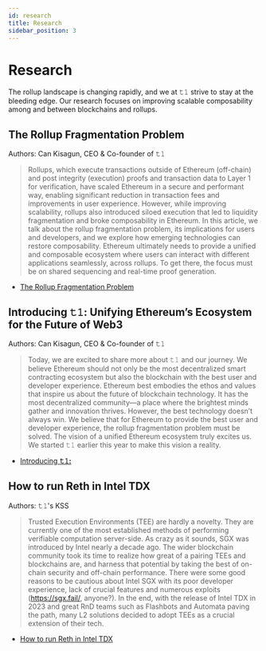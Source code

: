```yaml
---
id: research
title: Research
sidebar_position: 3
---
```


# Research
The rollup landscape is changing rapidly, and we at 𝚝𝟷 strive to stay at the bleeding edge. Our research focuses on improving scalable composability among and between blockchains and rollups.

## The Rollup Fragmentation Problem

Authors: Can Kisagun, CEO & Co-founder of 𝚝𝟷

> Rollups, which execute transactions outside of Ethereum (off-chain) and post integrity (execution) proofs and transaction data to Layer 1 for verification, have scaled Ethereum in a secure and performant way, enabling significant reduction in transaction fees and improvements in user experience. However, while improving scalability, rollups also introduced siloed execution that led to liquidity fragmentation and broke composability in Ethereum. In this article, we talk about the rollup fragmentation problem, its implications for users and developers, and we explore how emerging technologies can restore composability. Ethereum ultimately needs to provide a unified and composable ecosystem where users can interact with different applications seamlessly, across rollups. To get there, the focus must be on shared sequencing and real-time proof generation.

- [The Rollup Fragmentation Problem](https://t1protocol.substack.com/p/the-rollup-fragmentation-problem)

## Introducing **𝚝𝟷:** Unifying Ethereum’s Ecosystem for the Future of Web3

Authors: Can Kisagun, CEO & Co-founder of 𝚝𝟷

> Today, we are excited to share more about 𝚝𝟷 and our journey. We believe Ethereum should not only be the most decentralized smart contracting ecosystem but also the blockchain with the best user and developer experience.
Ethereum best embodies the ethos and values that inspire us about the future of blockchain technology. It has the most decentralized community—a place where the brightest minds gather and innovation thrives. However, the best technology doesn’t always win.
We believe that for Ethereum to provide the best user and developer experience, the rollup fragmentation problem must be solved. The vision of a unified Ethereum ecosystem truly excites us. We started 𝚝𝟷 earlier this year to make this vision a reality.

- [Introducing **𝚝𝟷:**](https://t1protocol.substack.com/p/introducing-t1-unifying-ethereums-ecosystem)

## How to run Reth in Intel TDX

Authors: 𝚝𝟷's KSS 

> Trusted Execution Environments (TEE) are hardly a novelty. They are currently one of the most established methods of performing verifiable computation server-side. As crazy as it sounds, SGX was introduced by Intel nearly a decade ago. The wider blockchain community took its time to realize how great of a pairing TEEs and blockchains are, and harness that potential by taking the best of on-chain security and off-chain performance.
There were some good reasons to be cautious about Intel SGX with its poor developer experience, lack of crucial features and numerous exploits (https://sgx.fail/, anyone?). In the end, with the release of Intel TDX in 2023 and great RnD teams such as Flashbots and Automata paving the path, many L2 solutions decided to adopt TEEs as a crucial extension of their tech.

- [How to run Reth in Intel TDX](https://t1protocol.substack.com/p/how-to-run-reth-in-intel-tdx)
